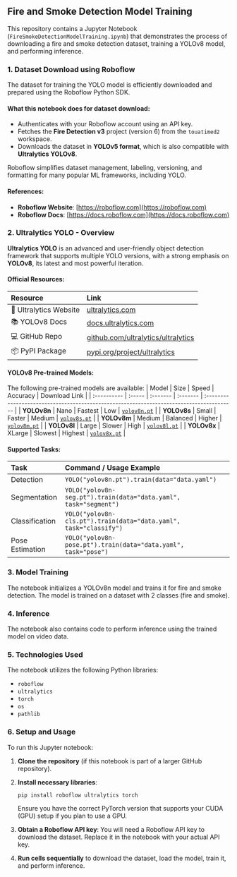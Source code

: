 ## Fire and Smoke Detection Model Training

This repository contains a Jupyter Notebook (`FireSmokeDetectionModelTraining.ipynb`) that demonstrates the process of downloading a fire and smoke detection dataset, training a YOLOv8 model, and performing inference.

### 1\. Dataset Download using Roboflow

The dataset for training the YOLO model is efficiently downloaded and prepared using the Roboflow Python SDK.

#### What this notebook does for dataset download:

  * Authenticates with your Roboflow account using an API key.
  * Fetches the **Fire Detection v3** project (version 6) from the `touatimed2` workspace.
  * Downloads the dataset in **YOLOv5 format**, which is also compatible with **Ultralytics YOLOv8**.

Roboflow simplifies dataset management, labeling, versioning, and formatting for many popular ML frameworks, including YOLO.

#### References:

  * **Roboflow Website**: [https://roboflow.com](https://roboflow.com)
  * **Roboflow Docs**: [https://docs.roboflow.com](https://docs.roboflow.com)

### 2\. Ultralytics YOLO - Overview

**Ultralytics YOLO** is an advanced and user-friendly object detection framework that supports multiple YOLO versions, with a strong emphasis on **YOLOv8**, its latest and most powerful iteration.

#### Official Resources:

| Resource               | Link                                                                             |
| :--------------------- | :------------------------------------------------------------------------------- |
| 🚀 Ultralytics Website | [ultralytics.com](https://ultralytics.com)                                       |
| 📚 YOLOv8 Docs         | [docs.ultralytics.com](https://docs.ultralytics.com)                             |
| 💻 GitHub Repo         | [github.com/ultralytics/ultralytics](https://github.com/ultralytics/ultralytics) |
| 📦 PyPI Package        | [pypi.org/project/ultralytics](https://pypi.org/project/ultralytics)             |

#### YOLOv8 Pre-trained Models:

The following pre-trained models are available:
| Model       | Size   | Speed    | Accuracy | Download Link                                                                             |
| :---------- | :----- | :------- | :------- | :---------------------------------------------------------------------------------------- |
| **YOLOv8n** | Nano   | Fastest  | Low      | [`yolov8n.pt`](https://www.google.com/search?q=%5Bhttps://github.com/ultralytics/assets/releases/download/v0.0.0/yolov8n.pt%5D\(https://github.com/ultralytics/assets/releases/download/v0.0.0/yolov8n.pt\)) |
| **YOLOv8s** | Small  | Faster   | Medium   | [`yolov8s.pt`](https://www.google.com/search?q=%5Bhttps://github.com/ultralytics/assets/releases/download/v0.0.0/yolov8s.pt%5D\(https://github.com/ultralytics/assets/releases/download/v0.0.0/yolov8s.pt\)) |
| **YOLOv8m** | Medium | Balanced | Higher   | [`yolov8m.pt`](https://www.google.com/search?q=%5Bhttps://github.com/ultralytics/assets/releases/download/v0.0.0/yolov8m.pt%5D\(https://github.com/ultralytics/assets/releases/download/v0.0.0/yolov8m.pt\)) |
| **YOLOv8l** | Large  | Slower   | High     | [`yolov8l.pt`](https://www.google.com/search?q=%5Bhttps://github.com/ultralytics/assets/releases/download/v0.0.0/yolov8l.pt%5D\(https://github.com/ultralytics/assets/releases/download/v0.0.0/yolov8l.pt\)) |
| **YOLOv8x** | XLarge | Slowest  | Highest  | [`yolov8x.pt`](https://www.google.com/search?q=%5Bhttps://github.com/ultralytics/assets/releases/download/v0.0.0/yolov8x.pt%5D\(https://github.com/ultralytics/assets/releases/download/v0.0.0/yolov8x.pt\)) |

#### Supported Tasks:

| Task            | Command / Usage Example                                           |
| :-------------- | :---------------------------------------------------------------- |
| Detection       | `YOLO("yolov8n.pt").train(data="data.yaml")`                      |
| Segmentation    | `YOLO("yolov8n-seg.pt").train(data="data.yaml", task="segment")`  |
| Classification  | `YOLO("yolov8n-cls.pt").train(data="data.yaml", task="classify")` |
| Pose Estimation | `YOLO("yolov8n-pose.pt").train(data="data.yaml", task="pose")`    |

### 3\. Model Training

The notebook initializes a YOLOv8n model and trains it for fire and smoke detection. The model is trained on a dataset with 2 classes (fire and smoke).


### 4\. Inference

The notebook also contains code to perform inference using the trained model on video data.

### 5\. Technologies Used

The notebook utilizes the following Python libraries:

  * `roboflow`
  * `ultralytics`
  * `torch`
  * `os`
  * `pathlib`

### 6\. Setup and Usage

To run this Jupyter notebook:

1.  **Clone the repository** (if this notebook is part of a larger GitHub repository).
2.  **Install necessary libraries**:
    ```bash
    pip install roboflow ultralytics torch
    ```
    Ensure you have the correct PyTorch version that supports your CUDA (GPU) setup if you plan to use a GPU.
3.  **Obtain a Roboflow API key**: You will need a Roboflow API key to download the dataset. Replace it in the notebook with your actual API key.

5.  **Run cells sequentially** to download the dataset, load the model, train it, and perform inference.